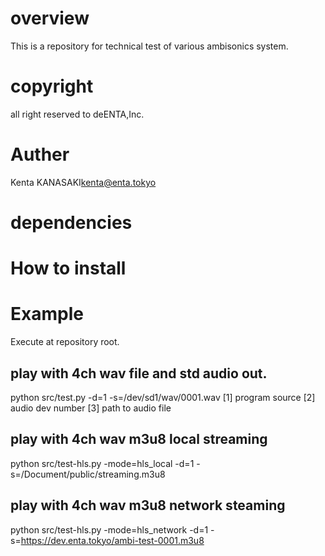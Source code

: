 # overview
This is a repository for technical test of various ambisonics system.

# copyright
all right reserved to deENTA,Inc.

# Auther
Kenta KANASAKI<kenta@enta.tokyo>

# dependencies

# How to install

# Example
Execute at repository root.
## play with 4ch wav file and std audio out.
python src/test.py -d=1 -s=/dev/sd1/wav/0001.wav
[1] program source
[2] audio dev number
[3] path to audio file

## play with 4ch wav m3u8 local streaming
python src/test-hls.py -mode=hls_local -d=1 -s=/Document/public/streaming.m3u8

## play with 4ch wav m3u8 network steaming
python src/test-hls.py -mode=hls_network -d=1 -s=https://dev.enta.tokyo/ambi-test-0001.m3u8


